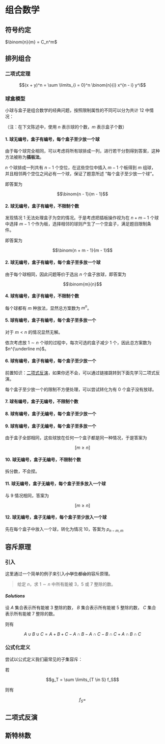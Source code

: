 # 组合数学

## 符号约定

$\binom{n}{m} = C_n^m$

## 排列组合

### 二项式定理

$$(x + y)^n = \sum \limits_{i = 0}^n \binom{n}{i} x^{n - i} y^i$$

### 球盒模型

小球与盒子是组合数学的经典问题，按照限制属性的不同可以分为共计 $12$ 中情况：

（注：在下文陈述中，使用 $n$ 表示球的个数，$m$ 表示盒子个数）

#### 1. 球无编号，盒子有编号，每个盒子至少放一个球

由于每个球完全相同，可以考虑将所有球排成一列，进行若干分割得到答案，这种方法被称为**插板法**。

$n$ 个球排成一列共有 $n - 1$ 个空位，在这些空位中插入 $m - 1$ 个板得到 $m$ 组球，并且相邻两个空位之间必有一个球，保证了题意所述 “每个盒子至少放一个球”。

即答案为

$$\binom{n - 1}{m - 1}$$

#### 2. 球无编号，盒子有编号，不限制个数

发现情况 $1$ 无法处理盒子为空的情况。于是考虑把插板操作视为在 $n + m - 1$ 个球中选择 $m - 1$ 个作为板，选择相邻的球则产生了一个空盒子，满足题目限制条件。

即答案为

$$\binom{n + m - 1}{m - 1}$$

#### 2. 球无编号，盒子有编号，每个盒子至多放一个球

由于每个球相同，因此问题等价于选出 $n$ 个盒子放球，即答案为

$$\binom{m}{n}$$

#### 4. 球有编号，盒子有编号，不限制个数

每个球都有 $m$ 种放法，显然总方案数为 $m^n$。

#### 5. 球有编号，盒子有编号，每个盒子至多放一个

对于 $m < n$ 的情况显然无解。

依次考虑放 $1 \sim n$ 个球的过程中，每次可选的盒子减少 $1$ 个，因此总方案数为 $n^{\underline m}$。

#### 6. 球有编号，盒子有编号，每个盒子至少放一个

前置知识：[二项式反演](待补充链接)，如果你还不会，可以通过链接跳转到下面先学习二项式反演。

每个盒子至少放一个的限制不方便处理，可以尝试转化为有 $0$ 个盒子没有放球。

#### 7. 球有编号，盒子无编号，不限制个数



#### 8. 球有编号，盒子无编号，每个盒子至少放一个



#### 9. 球有编号，盒子无编号，每个盒子至多放一个

由于盒子全部相同，这些球放在任何一个盒子都是同一种情况，于是答案为

$$[ m \geqslant n ]$$

#### 10. 球无编号，盒子无编号，不限制个数

拆分数，不会捏。

#### 11. 球无编号，盒子无编号，每个盒子至多放入一个球

与 $9$ 情况相同，答案为

$$[ m \geqslant n ]$$

#### 12. 球无编号，盒子无编号，每个盒子至少放入一个球

先在每个盒子中放入一个球，转化为情况 $10$，答案为 $p_{n - m, m}$

## 容斥原理

### 引入

这里通过一个简单的例子来引入~~小学生都会的~~容斥原理。

> 给定 $n$，求 $1 \sim n$ 中所有能被 $3$，$5$ 或 $7$ 整除的数。

#### $Solutions$

设 $A$ 集合表示所有能被 $3$ 整除的数， $B$ 集合表示所有能被 $5$ 整除的数， $C$ 集合表示所有能被 $7$ 整除的数。

则有

$$A \cup B \cup C = A + B + C - A \cap B - A \cap C - B \cap C + A \cap B \cap C$$

### 公式化定义

尝试以公式定义我们最常见的子集容斥：

若

$$g_T = \sum \limits_{T \in S} f_S$$

则有

$$f_S = $$

## 二项式反演

## 斯特林数